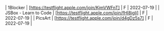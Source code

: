 | 1Blocker | [https://testflight.apple.com/join/KjmVWFnT] | F | 2022-07-19 |
| JSBox - Learn to Code | [https://testflight.apple.com/join/fHI8igli] | F | 2022-07-19 |
| PicsArt | [https://testflight.apple.com/join/d4gDz5s7] | F | 2022-07-19 |
